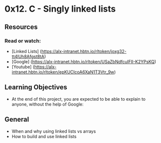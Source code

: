 # 0x12. C - Singly linked lists

## Resources
### Read or watch:

* [Linked Lists] (https://alx-intranet.hbtn.io/rltoken/joxg32-tt4lUh8Afgst8tA)
* [Google] (https://alx-intranet.hbtn.io/rltoken/USaZbNdfcuIFII-K2YPsKQ)
* [Youtube] (https://alx-intranet.hbtn.io/rltoken/epKUCIcoA6XaN1T3Vtr_9w)

## Learning Objectives
* At the end of this project, you are expected to be able to explain to anyone, without the help of Google:

## General
* When and why using linked lists vs arrays
* How to build and use linked lists

